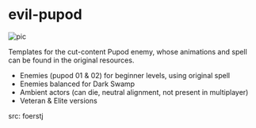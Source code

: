 # evil-pupod

![pic](pic.jpg)

Templates for the cut-content Pupod enemy, whose animations and spell can be found in the original resources.
- Enemies (pupod 01 & 02) for beginner levels, using original spell
- Enemies balanced for Dark Swamp
- Ambient actors (can die, neutral alignment, not present in multiplayer)
- Veteran & Elite versions

src: foerstj
